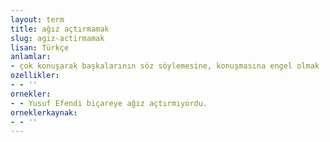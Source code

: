 ```yaml
---
layout: term
title: ağız açtırmamak
slug: agiz-actirmamak
lisan: Türkçe
anlamlar:
- çok konuşarak başkalarının söz söylemesine, konuşmasına engel olmak
ozellikler:
- - ''
ornekler:
- - Yusuf Efendi biçareye ağız açtırmıyordu.
orneklerkaynak:
- - ''
---
```

